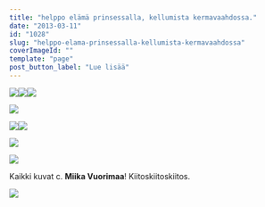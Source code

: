 ```yaml
---
title: "helppo elämä prinsessalla, kellumista kermavaahdossa."
date: "2013-03-11"
id: "1028"
slug: "helppo-elama-prinsessalla-kellumista-kermavaahdossa"
coverImageId: ""
template: "page"
post_button_label: "Lue lisää"
---
```


  

[![](images/Vanhojen+Tanssit+2013+-+Lis%C3%A4kuva+(4+of+4).JPG)](http://2.bp.blogspot.com/-6gyAVndoroE/UT4o1v6vALI/AAAAAAAAFdo/WpoygCleOsA/s1600/Vanhojen+Tanssit+2013+-+Lis%C3%A4kuva+(4+of+4).JPG)[![](images/Vanhojen+Tanssit+2013+-+Lis%C3%A4kuva+(2+of+4).JPG)](http://4.bp.blogspot.com/-_WWZg6sotB0/UT4o1Ua7eBI/AAAAAAAAFdg/q-6FXOiY3nI/s1600/Vanhojen+Tanssit+2013+-+Lis%C3%A4kuva+(2+of+4).JPG)[![](images/Vanhojen+Tanssit+2013+-+Lis%C3%A4kuva+(1+of+4).JPG)](http://2.bp.blogspot.com/-0HGxqaISbNI/UT4o1keQnoI/AAAAAAAAFdk/hPGMPzQ0VpA/s1600/Vanhojen+Tanssit+2013+-+Lis%C3%A4kuva+(1+of+4).JPG)

  

[![](images/Vanhojen+Tanssit+2013+-+Torstai-ilta+(302+of+370).JPG)](http://2.bp.blogspot.com/-ExYpnXG0wCI/UT4o4FmHWvI/AAAAAAAAFeQ/dspEcISKKhE/s1600/Vanhojen+Tanssit+2013+-+Torstai-ilta+(302+of+370).JPG)

  

[![](images/Vanhojen+Tanssit+2013+-+Torstai-ilta+%2528105+of+370%2529.png)](http://4.bp.blogspot.com/-APa4b0qoNPY/UT4o3LeYSlI/AAAAAAAAFeU/v1X_sIhcRF8/s1600/Vanhojen+Tanssit+2013+-+Torstai-ilta+%2528105+of+370%2529.png)[![](images/Vanhojen+Tanssit+2013+-+Torstai-ilta+%2528282+of+370%2529.png)](http://3.bp.blogspot.com/-lmITwmzQ62M/UT4o35_jqjI/AAAAAAAAFec/pTGheuZwY3k/s1600/Vanhojen+Tanssit+2013+-+Torstai-ilta+%2528282+of+370%2529.png)

  

[![](images/Vanhojen+Tanssit+2013+-+Perjantai+%25285+of+359%2529.JPG)](http://1.bp.blogspot.com/-6WNEy5EmR0Y/UT4o2rG8DSI/AAAAAAAAFeM/RWSFuqPelAk/s1600/Vanhojen+Tanssit+2013+-+Perjantai+%25285+of+359%2529.JPG)

  

[![](images/Vanhojen+Tanssit+2013+-+Ryhm%25C3%25A4kuvat+%25285+of+5%2529.JPG)](http://4.bp.blogspot.com/-Z76iENanNfg/UT4o26ZLTvI/AAAAAAAAFeE/Jotu4C3VbgU/s1600/Vanhojen+Tanssit+2013+-+Ryhm%25C3%25A4kuvat+%25285+of+5%2529.JPG)

  
Kaikki kuvat c. **Miika Vuorimaa**! Kiitoskiitoskiitos.  
  

[![](images/ak.png)](http://2.bp.blogspot.com/-mXVFYWnRVmc/UT4p_pU6UGI/AAAAAAAAFeg/q3wRx4lp97E/s1600/ak.png)
